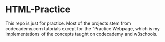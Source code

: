 HTML-Practice
=============

This repo is just for practice. Most of the projects stem from codecademy.com tutorials except for the "Practice Webpage, which is my implementations of the concepts taught on codecademy and w3schools.
